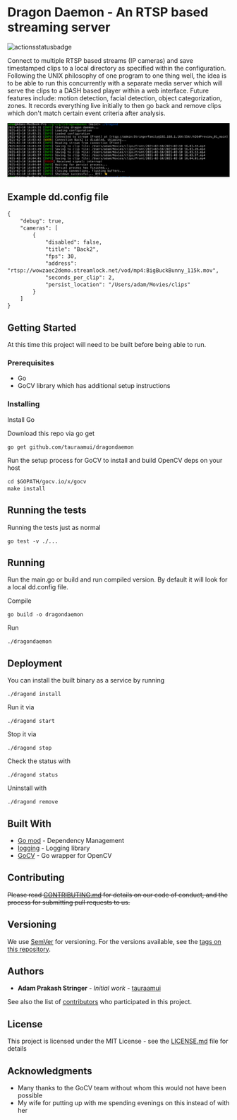 # Dragon Daemon - An RTSP based streaming server

![actionsstatusbadge](https://github.com/tauraamui/dragondaemon/actions/workflows/go.yml/badge.svg)

Connect to multiple RTSP based streams (IP cameras) and save timestamped clips to a local directory as specified within the configuration. Following the UNIX philosophy of one program to one thing well, the idea is to be able to run this concurrently with a separate media server which will serve the clips to a DASH based player within a web interface. Future features include: motion detection, facial detection, object categorization, zones. It records everything live initially to then go back and remove clips which don't match certain event criteria after analysis.

![terminalexample](/doc/screenshots/terminal.png)

## Example dd.config file
```
{
    "debug": true,
    "cameras": [
        {
            "disabled": false,
            "title": "Back2",
            "fps": 30,
            "address": "rtsp://wowzaec2demo.streamlock.net/vod/mp4:BigBuckBunny_115k.mov",
            "seconds_per_clip": 2,
            "persist_location": "/Users/adam/Movies/clips"
        }
    ]
}
```

## Getting Started

At this time this project will need to be built before being able to run.

### Prerequisites

- Go
- GoCV library which has additional setup instructions


### Installing

Install Go

Download this repo via go get
```
go get github.com/tauraamui/dragondaemon
```

Run the setup process for GoCV to install and build OpenCV deps on your host
```
cd $GOPATH/gocv.io/x/gocv
make install
```

## Running the tests

Running the tests just as normal
```
go test -v ./...
```

## Running

Run the main.go or build and run compiled version. By default it will look for a local dd.config file.

Compile
```
go build -o dragondaemon
```

Run
```
./dragondaemon
```

## Deployment

You can install the built binary as a service by running

```
./dragond install
```

Run it via
```
./dragond start
```

Stop it via
```
./dragond stop
```

Check the status with
```
./dragond status
```

Uninstall with
```
./dragond remove
```

## Built With

* [Go mod]() - Dependency Management
* [logging](https://github.com/tacusci/logging) - Logging library
* [GoCV](https://gocv.io/x/gocv/) - Go wrapper for OpenCV

## Contributing

~~Please read [CONTRIBUTING.md]() for details on our code of conduct, and the process for submitting pull requests to us.~~

## Versioning

We use [SemVer](http://semver.org/) for versioning. For the versions available, see the [tags on this repository](https://github.com/tauraamui/dragondaemon/tags). 

## Authors

* **Adam Prakash Stringer** - *Initial work* - [tauraamui](https://github.com/tauraamui)

See also the list of [contributors](https://github.com/tauraamui/dragondaemon/contributors) who participated in this project.

## License

This project is licensed under the MIT License - see the [LICENSE.md](LICENSE.md) file for details

## Acknowledgments

* Many thanks to the GoCV team without whom this would not have been possible
* My wife for putting up with me spending evenings on this instead of with her
